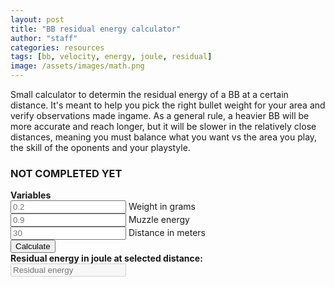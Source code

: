 ```yaml
---
layout: post
title: "BB residual energy calculator"
author: "staff"
categories: resources
tags: [bb, velocity, energy, joule, residual]
image: /assets/images/math.png
---
```


Small calculator to determin the residual energy of a BB at a certain distance. It's meant to help you pick the right bullet weight for your area and verify observations made ingame. 
As a general rule, a heavier BB will be more accurate and reach longer, but it will be slower in the relatively close distances, meaning you must balance what you want vs the area you play, the skill of the oponents and your playstyle.

### NOT COMPLETED YET


<script type = "text/javascript">
function calc(energyValue, weightValue, distanceValue) {
  var airdensity_kgm3, crossection_m2, diameter_mm, drag_ish, dragcoefficient, energy_at_distance, radius_m, speed_at_distance, speed_ms, weight_kg;
  weight_kg = weightValue / 1000;
  dragcoefficient = 0.47;
  airdensity_kgm3 = 1.225;
  diameter_mm = 6;
  radius_m = diameter_mm / 1000 / 2;
  crossection_m2 = math.pi * Math.pow(radius_m, 2);
  speed_ms = math.sqrt(energyValue / (0.5 * weight_kg));
  drag_ish = airdensity_kgm3 * crossection_m2 * dragcoefficient;
  energy_at_distance = 0.5 * weight_kg * Math.pow(speed_at_distance, 2);
  return [energy_at_distance];
  document.getElementById("energy_at_distance").value = total.toString();
}
</script> 
<div>
   <b> Variables </b> <br>
   <input type = "text"
      placeholder = "0.2"
      id = "weight"> Weight in grams <br>
   <input type = "text"
      placeholder = "0.9"
      id = "energy"> Muzzle energy <br>
   <input type = "text"
      placeholder = "30"
      id = "distance"> Distance in meters <br>
   <button type = "button"
      onclick = "javascript:calc();"> Calculate </button> <br>
   <b> Residual energy in joule at selected distance: </b> <br>
   <input type = "text"
      placeholder = "Residual energy"
      id = "total"
      disabled />
   <br>
</div>
